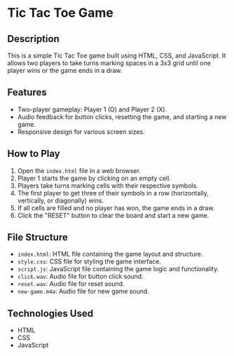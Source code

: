 # Tic Tac Toe Game

## Description

This is a simple Tic Tac Toe game built using HTML, CSS, and JavaScript. It allows two players to take turns marking spaces in a 3x3 grid until one player wins or the game ends in a draw.

## Features

- Two-player gameplay: Player 1 (O) and Player 2 (X).
- Audio feedback for button clicks, resetting the game, and starting a new game.
- Responsive design for various screen sizes.

## How to Play

1. Open the `index.html` file in a web browser.
2. Player 1 starts the game by clicking on an empty cell.
3. Players take turns marking cells with their respective symbols.
4. The first player to get three of their symbols in a row (horizontally, vertically, or diagonally) wins.
5. If all cells are filled and no player has won, the game ends in a draw.
6. Click the "RESET" button to clear the board and start a new game.

## File Structure

- `index.html`: HTML file containing the game layout and structure.
- `style.css`: CSS file for styling the game interface.
- `script.js`: JavaScript file containing the game logic and functionality.
- `click.wav`: Audio file for button click sound.
- `reset.wav`: Audio file for reset sound.
- `new-game.m4a`: Audio file for new game sound.

## Technologies Used

- HTML
- CSS
- JavaScript

